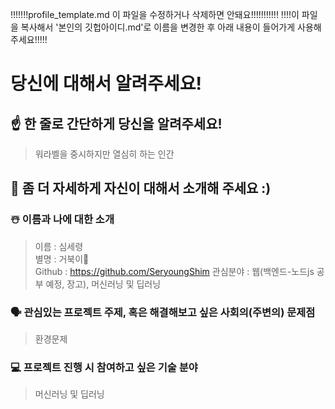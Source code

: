 !!!!!!!profile_template.md 이 파일을 수정하거나 삭제하면 안돼요!!!!!!!!!!!
!!!!이 파일을 복사해서 '본인의 깃헙아이디.md'로 이름을 변경한 후 아래 내용이 들어가게 사용해주세요!!!!!

# 당신에 대해서 알려주세요!

## ☝️ 한 줄로 간단하게 당신을 알려주세요!
> 워라벨을 중시하지만 열심히 하는 인간

## 🙌 좀 더 자세하게 자신이 대해서 소개해 주세요 :)

### ☃️ 이름과 나에 대한 소개
> 이름 : 심세령  
> 별명 : 거북이🐢  
> Github : https://github.com/SeryoungShim
> 관심분야 : 웹(백엔드-노드js 공부 예정, 장고), 머신러닝 및 딥러닝
### 🗣 관심있는 프로젝트 주제, 혹은 해결해보고 싶은 사회의(주변의) 문제점
> 환경문제
### 💻 프로젝트 진행 시 참여하고 싶은 기술 분야
> 머신러닝 및 딥러닝 